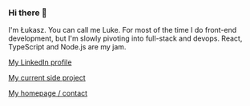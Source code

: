 ### Hi there 👋

I'm Łukasz. You can call me Luke. For most of the time I do front-end development, but I'm slowly pivoting into full-stack and devops. React, TypeScript and Node.js are my jam. 

[My LinkedIn profile](https://www.linkedin.com/in/lukaszwojcik/)

[My current side project](https://github.com/sc2pte)

[My homepage / contact](https://www.lukaszwojcik.net/)
